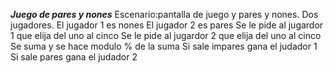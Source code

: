 ***Juego de pares y nones*** 
Escenario:pantalla de juego y pares y nones.
Dos jugadores.
El jugador 1 es nones
El jugador 2 es pares
Se le pide al jugardor 1 que elija del uno al cinco
Se le pide al jugardor 2 que elija del uno al cinco
Se suma y se hace modulo % de la suma 
Si sale impares gana el judador 1 
Si sale pares gana el judador 2 

